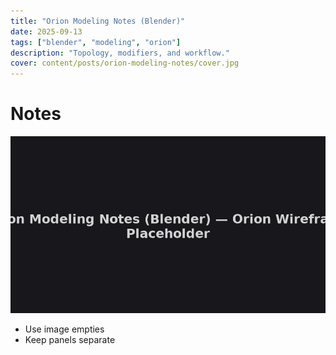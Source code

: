 ```yaml
---
title: "Orion Modeling Notes (Blender)"
date: 2025-09-13
tags: ["blender", "modeling", "orion"]
description: "Topology, modifiers, and workflow."
cover: content/posts/orion-modeling-notes/cover.jpg
---
```

# Notes

![Orion wire](content/posts/orion-modeling-notes/cover.jpg)

- Use image empties
- Keep panels separate
